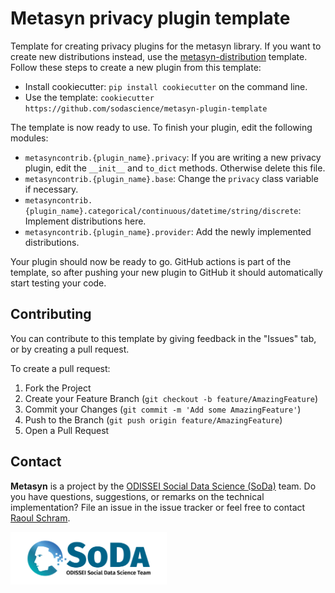 # Metasyn privacy plugin template 

Template for creating privacy plugins for the metasyn library. If you want to create new distributions instead, use the [metasyn-distribution](https://github.com/sodascience/metasyn-distribution-template) template. Follow these steps to create a new plugin from this template:

- Install cookiecutter: `pip install cookiecutter` on the command line.
- Use the template: `cookiecutter https://github.com/sodascience/metasyn-plugin-template`

The template is now ready to use. To finish your plugin, edit the following modules:

- `metasyncontrib.{plugin_name}.privacy`: If you are writing a new privacy plugin, edit the `__init__` and `to_dict` methods. Otherwise delete this file.
- `metasyncontrib.{plugin_name}.base`: Change the `privacy` class variable if necessary.
- `metasyncontrib.{plugin_name}.categorical/continuous/datetime/string/discrete`: Implement distributions here.
- `metasyncontrib.{plugin_name}.provider`: Add the newly implemented distributions.

Your plugin should now be ready to go. GitHub actions is part of the template, so after pushing your new plugin to GitHub it should automatically start testing your code.

<!-- CONTRIBUTING -->
## Contributing
You can contribute to this template by giving feedback in the "Issues" tab, or by creating a pull request.

To create a pull request:
1. Fork the Project
2. Create your Feature Branch (`git checkout -b feature/AmazingFeature`)
3. Commit your Changes (`git commit -m 'Add some AmazingFeature'`)
4. Push to the Branch (`git push origin feature/AmazingFeature`)
5. Open a Pull Request


<!-- CONTACT -->
## Contact
**Metasyn** is a project by the [ODISSEI Social Data Science (SoDa)](https://odissei-data.nl/nl/soda/) team.
Do you have questions, suggestions, or remarks on the technical implementation? File an issue in the issue tracker or feel free to contact [Raoul Schram](https://github.com/qubixes).

<img src="soda.png" alt="SoDa logo" width="250px"/> 
